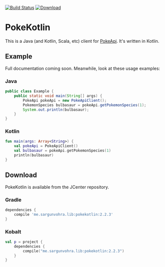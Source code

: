 [![Build Status](https://travis-ci.org/PokeAPI/pokekotlin.svg?branch=master)](https://travis-ci.org/PokeAPI/pokekotlin)
[![Download](https://api.bintray.com/packages/sargunster/maven/pokekotlin/images/download.svg) ](https://bintray.com/sargunster/maven/pokekotlin/_latestVersion)

# PokeKotlin

This is a Java (and Kotlin, Scala, etc) client for [PokeApi](https://github.com/PokeAPI/pokeapi). It's written in Kotlin.

## Example

Full documentation coming soon. Meanwhile, look at these usage examples:

### Java

```java
public class Example {
    public static void main(String[] args) {
        PokeApi pokeApi = new PokeApiClient();
        PokemonSpecies bulbasaur = pokeApi.getPokemonSpecies(1);
        System.out.println(bulbasaur);
    }
}
```

### Kotlin

```kotlin
fun main(args: Array<String>) {
    val pokeApi = PokeApiClient()
    val bulbasaur = pokeApi.getPokemonSpecies(1)
    println(bulbasaur)
}
```

## Download

PokeKotlin is available from the JCenter repository.

### Gradle

```groovy
dependencies {
    compile 'me.sargunvohra.lib:pokekotlin:2.2.3'
}
```

### Kobalt

```kotlin
val p = project {
    dependencies {
        compile("me.sargunvohra.lib:pokekotlin:2.2.3")
    }
}
```
